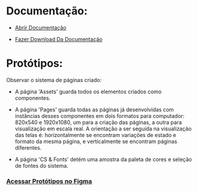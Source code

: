 # Documentação:

- [Abrir Documentação](https://github.com/infocbra/2023-2-vespertino-pi1-g3-2023-2/blob/960ed1c7955de856288db28e09a91f09765002a0/docs/Documentation.pdf)

- [Fazer Download Da Documentação](https://raw.githubusercontent.com/infocbra/2023-2-vespertino-pi1-g3-2023-2/main/docs/Documentation.pdf?token=GHSAT0AAAAAACQMOGTP52CJ3THCEN2IIBOCZQ4SJEQ)

# Protótipos: 

Observar o sistema de páginas criado: 

- A página 'Assets' guarda todos os elementos criados como componentes.

- A página 'Pages' guarda todas as páginas já desenvolvidas com instâncias desses componentes em dois formatos para computador:
     820x540 e 1920x1080, um para a criação das páginas, a outra para visualização em escala real.
     A orientação a ser seguida na visualização das telas é: horizontalmente se encontram variações de estado e formato da mesma página, e verticalmente se encontram páginas diferentes.

- A página 'CS & Fonts' detém uma amostra da paleta de cores e seleção de fontes do sistema.

### [Acessar Protótipos no Figma](https://www.figma.com/file/KbNXx5lTg3nPsh3BdhbXnd/Telas?type=design&node-id=94%3A1723&mode=design&t=jdZ9EERA4lX4QtZm-1)
